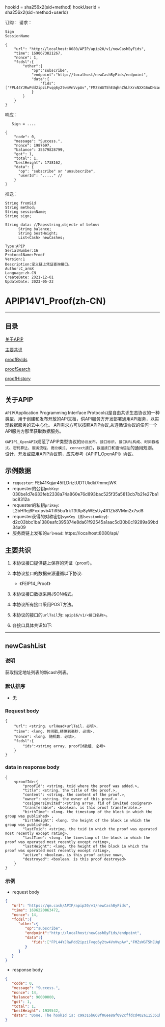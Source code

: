 

hookId = sha256x2(sid+method)
hookUserId = sha256x2(sid+method+userId)


订购：
   请求：
```header
Sign
SessionName
```

```body
{
	"url": "http://localhost:8080/APIP/apip20/v1/newCashByFids",
	"time": 1690673821267,
	"nonce": 1,
	"fcdsl":{
		"other":{
            "op":"subscribe",
            "endpoint":"http://localhost/newCashByFids/endpoint",
            "data":{
                "fids":["FPL44YJRwPdd2ipziFvqq6y2tw4VnVvpAv","FMZsWGT5hEUqhnZhLhXrxNXXG6uDHcarmX"]
            }
        }
	}
}
```
   响应：
```header
   Sign = ....
```

```body
{
    "code": 0,
    "message": "Success.",
    "nonce": 1987697,
    "balance": 35579828799,
    "got": 1,
    "total": 1,
    "bestHeight": 1738162,
    "data": {
      "op": "subscribe" or "unsubscribe",
      "userId": "....." //
    }
}
```

推送：

```
String fromSid
String method;
String sessionName;
String sign;

String data: //Map<string,object> of below:
      String balance;
      String bestHeight;
      List<Cash> newCashes;

```





```
Type:APIP
SerialNumber:16
ProtocolName:Proof
Version:1
Description:定义链上凭证查询接口。
Author:C_armX
Language:zh-CN
CreateDate: 2021-12-01
UpdateDate: 2023-05-23
```

# APIP14V1_Proof(zh-CN)

---
## 目录

[关于APIP](#关于APIP)

[主要共识](#主要共识)

[proofByIds](#proofByIds)

[proofSearch](#proofSearch)

[proofHistory](#proofHistory)

---

## 关于APIP

`APIP`(Application Programming Interface Protocols)是自由共识生态协议的一种类型，用于创建和发布开放的API文档，供API服务方开发部署通用API服务，以实现数据服务的去中心化。
API需求方可以按照APIP协议,从遵循该协议的任何一个API服务方那里获取数据服务。

`《APIP1_OpenAPI》`规范了APIP类型协议的`协议发布`、`接口标识`、`接口URL构成`、`时间戳格式`、`密码算法`、`服务流程`、`商业模式`、`connect接口`，`数据接口`和`查询语法`的通用规则。
设计、开发或应用APIP协议前，应先参考《APIP1_OpenAPI》协议。

## 示例数据

- `requester`: FEk41Kqjar45fLDriztUDTUkdki7mmcjWK
- requester的公钥`pubKey`: 030be1d7e633feb2338a74a860e76d893bac525f35a5813cb7b21e27ba1bc8312a
- requester的私钥`priKey`: L2bHRej6Fxxipvb4TiR5bu1rkT3tRp8yWEsUy4R1Zb8VMm2x7sd8
- requester获得的对称密钥`symKey`（即`sessionKey`): d2c03bbc1ba1380eafc395374e8da61f92545a1aac5d30b0c19289a69bd34a09
- 服务商链上发布的`urlHead`: https://localhost:8080/api/

## 主要共识

1. 本协议接口提供链上保存的凭证（proof）。

2. 本协议接口的数据来源遵循以下协议:

    - 《FEIP14_Proof》

3. 本协议接口数据采用JSON格式。

4. 本协议所有接口采用POST方法。

5. 本协议的接口的`urlTail`为: `apip16/v1/<接口名称>`。

6. 各接口具体共识如下:

---

## newCashList

### 说明

获取指定地址列表的新cash列表。

### 默认排序

- 无

### Request body
```
{
	"url": <string. urlHead+urlTail. 必填>,
	"time": <long. 时间戳,精确到毫秒. 必填>,
	"nonce": <long. 随机数. 必填>,
    "fcdsl":{
        "ids":<string array. proofId数组. 必填>
    }
}
```
### data in response body

```
{
    <proofId>:{
        "proofId": <string. txid where the proof was added.>,
        "title": <string. the title of the proof.>,
        "content": <string. the content of the proof.>,
        "owner": <string. the owner of this proof.>
        "cosignersInvited":<string array. fid of invited cosigners>
        "transferable": <boolean. is this proof transferable.>
        "birthTime": <long. the timestamp of the block in which the group was published> ,
        "birthHeight": <long. the height of the block in which the group was published>,
        "lastTxid": <string. the txid in which the proof was operated most recently except rating>,
        "lastTime": <long. the timestamp of the block in which the proof was operated most recently except rating>,
        "lastHeight": <long. the height of the block in which the proof was operated most recently except rating>,
        "active": <boolean. is this proof active now>,
        "destroyed": <boolean. is this proof destroyed>
	}
}
```
### 示例

- request body

```json
{
   "url": "https://qm.cash/APIP/apip20/v1/newCashByFids",
   "time": 1696220063472,
   "nonce": 14,
   "fcdsl":{
      "other":{
         "op":"subscribe",
         "endpoint":"http://localhost/newCashByFids/endpoint",
         "data":{
            "fids":["FPL44YJRwPdd2ipziFvqq6y2tw4VnVvpAv","FMZsWGT5hEUqhnZhLhXrxNXXG6uDHcarmX"]
         }
      }
   }
}
```

- response body

```json
{
   "code": 0,
   "message": "Success.",
   "nonce": 14,
   "balance": 96000000,
   "got": 1,
   "total": 1,
   "bestHeight": 1939542,
   "data": "Done. The hookId is: c99316b668f06ee8af092cffdcd402a115351bb6cb12a8297d69fad0746e0a94"
}
```
